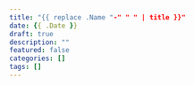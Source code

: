 ```yaml
---
title: "{{ replace .Name "-" " " | title }}"
date: {{ .Date }}
draft: true
description: ""
featured: false
categories: []
tags: []
---
```

